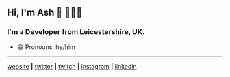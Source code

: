 ## Hi, I'm Ash 👋 🥦🥦🥦

### I'm a Developer from Leicestershire, UK.


- 😄 Pronouns: he/him

---

[website][website] **|** 
[twitter][twitter] **|** 
[twitch][twitch] **|** 
[instagram][instagram] **|** 
[linkedin][linkedin]

[website]: https://ashredman.com
[twitter]: https://twitter.com/AJ_Redman
[twitch]: https://www.twitch.tv/ajr___
[instagram]: https://www.instagram.com/ashj_redman/
[linkedin]: https://www.linkedin.com/in/ashley-redman/
[dalestudios]: https://github.com/DaleStudiosLtd
